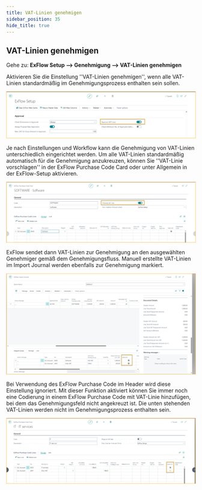 ```yaml
---
title: VAT-Linien genehmigen
sidebar_position: 35
hide_title: true
---
```

## VAT-Linien genehmigen

Gehe zu: **ExFlow Setup --> Genehmigung --> VAT-Linien genehmigen** 

Aktivieren Sie die Einstellung ''VAT-Linien genehmigen'', wenn alle VAT-Linien standardmäßig im Genehmigungsprozess enthalten sein sollen. 

![VAT-Linien genehmigen](./../../images/exflow-setup-approval-vat-lines-001.png)


Je nach Einstellungen und Workflow kann die Genehmigung von VAT-Linien unterschiedlich eingerichtet werden. Um alle VAT-Linien standardmäßig automatisch für die Genehmigung anzukreuzen, können Sie ''VAT-Linie vorschlagen'' in der ExFlow Purchase Code Card oder unter Allgemein in der ExFlow-Setup aktivieren. 


![VAT-Linien genehmigen](./../../images/exflow-setup-approval-vat-lines-003.png)

ExFlow sendet dann VAT-Linien zur Genehmigung an den ausgewählten Genehmiger gemäß dem Genehmigungsfluss. Manuell erstellte VAT-Linien im Import Journal werden ebenfalls zur Genehmigung markiert. 


![VAT-Linien genehmigen](./../../images/exflow-setup-approval-vat-lines-004.png)


Bei Verwendung des ExFlow Purchase Code im Header wird diese Einstellung ignoriert. Mit dieser Funktion aktiviert können Sie immer noch eine Codierung in einem ExFlow Purchase Code mit VAT-Linie hinzufügen, bei dem das Genehmigungsfeld nicht angekreuzt ist. Die unten stehenden VAT-Linien werden nicht im Genehmigungsprozess enthalten sein.

![VAT-Linien genehmigen](./../../images/exflow-setup-approval-vat-lines-002.png)

